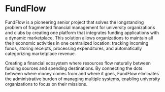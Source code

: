 # FundFlow
FundFlow is a pioneering senior project that solves the longstanding problem of fragmented financial management for university organizations and clubs by creating one platform that integrates funding applications with a dynamic marketplace. This solution allows organizations to maintain all their economic activities in one centralized location: tracking incoming funds, storing receipts, processing expenditures, and automatically categorizing marketplace revenue.

Creating a financial ecosystem where resources flow naturally between funding sources and spending destinations. By connecting the dots between where money comes from and where it goes, FundFlow eliminates the administrative burden of managing multiple systems, enabling university organizations to focus on their missions.
